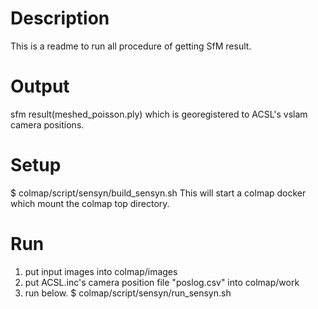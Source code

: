 # Description
This is a readme to run all procedure of getting SfM result.

# Output
sfm result(meshed_poisson.ply) which is georegistered to ACSL's vslam camera positions.

# Setup
$ colmap/script/sensyn/build_sensyn.sh
This will start a colmap docker which mount the colmap top directory.

# Run
1. put input images into colmap/images
2. put ACSL.inc's camera position file "poslog.csv" into colmap/work
3. run below.
$ colmap/script/sensyn/run_sensyn.sh
